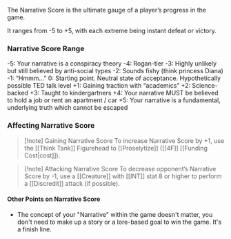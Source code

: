 The Narrative Score is the ultimate gauge of a player’s progress in the game. 

It ranges from -5 to +5, with each extreme being instant defeat or victory.

### Narrative Score Range

-5: Your narrative is a conspiracy theory
-4: Rogan-tier
-3: Highly unlikely but still believed by anti-social types
-2: Sounds fishy (think princess Diana)
-1: “Hmmm...”
0: Starting point. Neutral state of acceptance. Hypothetically possible TED talk level
+1: Gaining traction with “academics”
+2: Science-backed
+3: Taught to kindergartners
+4: Your narrative MUST be believed to hold a job or rent an apartment / car
+5: Your narrative is a fundamental, underlying truth which cannot be escaped


### Affecting Narrative Score

> [!note] Gaining Narrative Score
> To increase Narrative Score by +1, use the [[Think Tank]] Figurehead to [[Proselytize]] ([[4F]] [[Funding Cost|cost]]). 

> [!note] Attacking Narrative Score
> To decrease opponent’s Narrative Score by -1, use a [[Creature]] with [[INT]] stat 8 or higher to perform a [[Discredit]] attack (if possible).



#### Other Points on Narrative Score

- The concept of your "Narrative" within the game doesn't matter, you don't need to make up a story or a lore-based goal to win the game. It's a finish line.  
